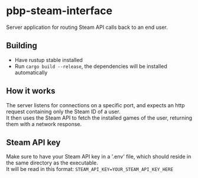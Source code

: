 # pbp-steam-interface
Server application for routing Steam API calls back to an end user.

## Building
- Have rustup stable installed
- Run `cargo build --release`, the dependencies will be installed automatically

## How it works
The server listens for connections on a specific port, and expects an http request containing only the Steam ID of a user.<br/>
It then uses the Steam API to fetch the installed games of the user, returning them with a network response.

## Steam API key
Make sure to have your Steam API key in a '.env' file, which should reside in the same directory as the executable.<br/>
It will be read in this format: `STEAM_API_KEY=YOUR_STEAM_API_KEY_HERE`
